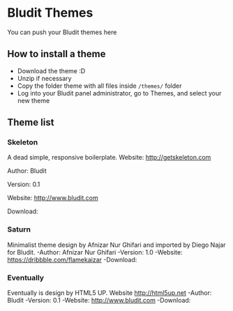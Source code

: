 # Bludit Themes
You can push your Bludit themes here

## How to install a theme
- Download the theme :D
- Unzip if necessary
- Copy the folder theme with all files inside `/themes/` folder
- Log into your Bludit panel administrator, go to Themes, and select your new theme

## Theme list

### Skeleton
A dead simple, responsive boilerplate. Website: http://getskeleton.com

Author: Bludit

Version: 0.1

Website: http://www.bludit.com

Download: 

### Saturn
Minimalist theme design by Afnizar Nur Ghifari and imported by Diego Najar for Bludit.
-Author: Afnizar Nur Ghifari
-Version: 1.0
-Website: https://dribbble.com/flamekaizar
-Download: 

### Eventually
Eventually is design by HTML5 UP. Website http://html5up.net
-Author: Bludit
-Version: 0.1
-Website: http://www.bludit.com
-Download: 

